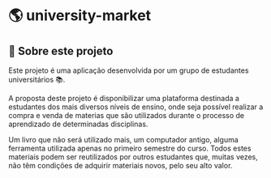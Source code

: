 # :earth_americas: university-market

## :pushpin: Sobre este projeto

Este projeto é uma aplicação desenvolvida por um grupo de estudantes universitários :books:.

A proposta deste projeto é disponibilizar uma plataforma destinada a estudantes dos mais diversos níveis de ensino, onde seja possível realizar a compra e venda de materias que são utilizados durante o processo de aprendizado de determinadas disciplinas.

Um livro que não será utilizado mais, um computador antigo, alguma ferramenta utilizada apenas no primeiro semestre do curso. Todos estes materiais podem ser reutilizados por outros estudantes que, muitas vezes, não têm condições de adquirir materiais novos, pelo seu alto valor.
